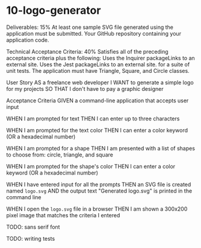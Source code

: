 # 10-logo-generator



Deliverables: 15%
At least one sample SVG file generated using the application must be submitted.
Your GitHub repository containing your application code.

Technical Acceptance Criteria: 40%
Satisfies all of the preceding acceptance criteria plus the following:
Uses the Inquirer packageLinks to an external site.
Uses the Jest packageLinks to an external site. for a suite of unit tests.
The application must have Triangle, Square, and Circle classes.


User Story
AS a freelance web developer
I WANT to generate a simple logo for my projects
SO THAT I don't have to pay a graphic designer

Acceptance Criteria
GIVEN a command-line application that accepts user input

WHEN I am prompted for text
THEN I can enter up to three characters

WHEN I am prompted for the text color
THEN I can enter a color keyword (OR a hexadecimal number)

WHEN I am prompted for a shape
THEN I am presented with a list of shapes to choose from: circle, triangle, and square

WHEN I am prompted for the shape's color
THEN I can enter a color keyword (OR a hexadecimal number)

WHEN I have entered input for all the prompts
THEN an SVG file is created named `logo.svg`
AND the output text "Generated logo.svg" is printed in the command line

WHEN I open the `logo.svg` file in a browser
THEN I am shown a 300x200 pixel image that matches the criteria I entered

TODO:
sans serif font

TODO: 
writing tests